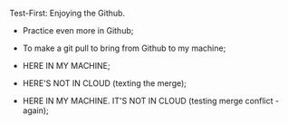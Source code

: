 Test-First:
Enjoying the Github.

- Practice even more in Github;
- To make a git pull to bring from Github to my machine;
- HERE IN MY MACHINE;
- HERE'S NOT IN CLOUD (texting the merge);

- HERE IN MY MACHINE. IT'S NOT IN CLOUD (testing merge conflict - again);		

		
